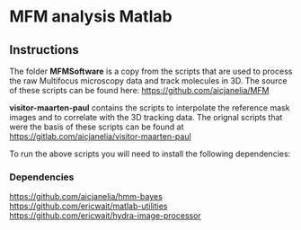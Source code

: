 # MFM analysis Matlab


## Instructions
The folder **MFMSoftware** is a copy from the scripts that are used to process the raw Multifocus microscopy data and track molecules in 3D. The source of these scripts can be found here: https://github.com/aicjanelia/MFM

**visitor-maarten-paul** contains the scripts to interpolate the reference mask images and to correlate with the 3D tracking data. The orignal scripts that were the basis of these scripts can be found at https://gitlab.com/aicjanelia/visitor-maarten-paul

To run the above scripts you will need to install the following dependencies:

### Dependencies
https://github.com/aicjanelia/hmm-bayes <br>
https://github.com/ericwait/matlab-utilities <br>
https://github.com/ericwait/hydra-image-processor
